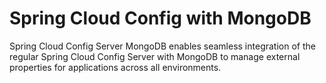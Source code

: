 # Spring Cloud Config with MongoDB

Spring Cloud Config Server MongoDB enables seamless integration of the regular Spring Cloud Config Server with MongoDB to manage external properties for applications across all environments.

